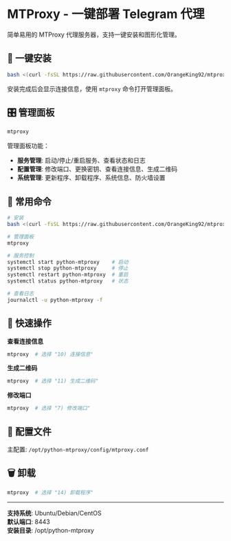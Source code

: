 # MTProxy - 一键部署 Telegram 代理

简单易用的 MTProxy 代理服务器，支持一键安装和图形化管理。

## 🚀 一键安装

```bash
bash <(curl -fsSL https://raw.githubusercontent.com/OrangeKing92/mtproxy-manager/main/install.sh)
```

安装完成后会显示连接信息，使用 `mtproxy` 命令打开管理面板。

## 🎛️ 管理面板

```bash
mtproxy
```

管理面板功能：
- **服务管理**: 启动/停止/重启服务、查看状态和日志
- **配置管理**: 修改端口、更换密钥、查看连接信息、生成二维码
- **系统管理**: 更新程序、卸载程序、系统信息、防火墙设置

## 📝 常用命令

```bash
# 安装
bash <(curl -fsSL https://raw.githubusercontent.com/OrangeKing92/mtproxy-manager/main/install.sh)

# 管理面板
mtproxy

# 服务控制
systemctl start python-mtproxy    # 启动
systemctl stop python-mtproxy     # 停止
systemctl restart python-mtproxy  # 重启
systemctl status python-mtproxy   # 状态

# 查看日志
journalctl -u python-mtproxy -f
```

## 🔧 快速操作

**查看连接信息**
```bash
mtproxy  # 选择 "10) 连接信息"
```

**生成二维码**
```bash
mtproxy  # 选择 "11) 生成二维码"
```

**修改端口**
```bash
mtproxy  # 选择 "7) 修改端口"
```

## 📁 配置文件

主配置: `/opt/python-mtproxy/config/mtproxy.conf`

## 🗑️ 卸载

```bash
mtproxy  # 选择 "14) 卸载程序"
```

---

**支持系统**: Ubuntu/Debian/CentOS  
**默认端口**: 8443  
**安装目录**: /opt/python-mtproxy